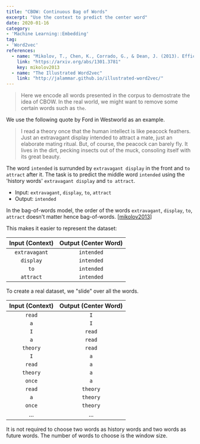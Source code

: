 ```yaml
---
title: "CBOW: Continuous Bag of Words"
excerpt: "Use the context to predict the center word"
date: 2020-01-16
category:
- 'Machine Learning::Embedding'
tag:
- 'Word2vec'
references:
  - name: "Mikolov, T., Chen, K., Corrado, G., & Dean, J. (2013). Efficient estimation of word representations in vector space. arXiv:1301.3781"
    link: "https://arxiv.org/abs/1301.3781"
    key: mikolov2013
  - name: "The Illustrated Word2vec"
    link: "http://jalammar.github.io/illustrated-word2vec/"
---
```


> Here we encode all words presented in the corpus to demostrate the idea of CBOW. In the real world, we might want to remove some certain words such as `the`.

We use the following quote by Ford in Westworld as an example.

> I read a theory once that the human intellect is like peacock feathers. Just an extravagant display intended to attract a mate, just an elaborate mating ritual. But, of course, the peacock can barely fly. It lives in the dirt, pecking insects out of the muck, consoling itself with its great beauty.

The word `intended` is surrunded by `extravagant display` in the front and `to attract` after it. The task is to predict the middle word `intended` using the 'history words' `extravagant display` and `to attract`.

- Input: `extravagant`, `display`, `to`, `attract`
- Output: `intended`

In the bag-of-words model, the order of the words `extravagant`, `display`, `to`, `attract` doesn't matter hence bag-of-words. [[mikolov2013](#mikolov2013)]

This makes it easier to represent the dataset:

| Input (Context) | Output (Center Word) |
|:----:|:-----:|
| `extravagant` | `intended` |
| `display` | `intended` |
| `to` | `intended` |
| `attract` | `intended` |

To create a real dataset, we "slide" over all the words.

| Input (Context) | Output (Center Word) |
|:----:|:-----:|
| `read` | `I` |
| `a` | `I` |
| `I` | `read` |
| `a` | `read` |
| `theory` | `read` |
| `I` | `a` |
| `read` | `a` |
| `theory` | `a` |
| `once` | `a` |
| `read` | `theory` |
| `a` | `theory` |
| `once` | `theory` |
| ... | ... |


It is not required to choose two words as history words and two words as future words. The number of words to choose is the window size.


